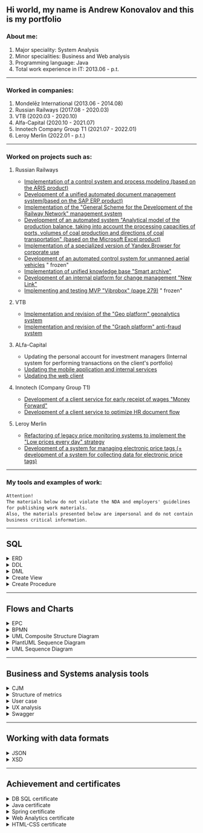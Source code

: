 ## Hi world, my name is Andrew Konovalov and this is my portfolio

### About me:

1. Major speciality: System Analysis
2. Minor specialities: Business and Web analysis
3. Programming language: Java
4. Total work experience in IT: 2013.06 - p.t.

_______________

### Worked in companies:

1. Mondelēz International (2013.06 - 2014.08)
2. Russian Railways (2017.08 - 2020.03)
3. VTB (2020.03 - 2020.10)
4. Alfa-Capital (2020.10 - 2021.07)
5. Innotech Company Group T1 (2021.07 - 2022.01)
6. Leroy Merlin (2022.01 - p.t.)

_______________

### Worked on projects such as:

1. Russian Railways
   * [Implementation of a control system and process modeling (based on the ARIS product)](https://cssrzd.ru/news/asu-bm.html)
   * [Development of a unified automated document management system(based on the SAP ERP product)](https://tekora.ru/proekty/easd-rzhd/)
   * [Implementation of the "General Scheme for the Development of the Railway Network" management system](http://iert.com.ru/general_sxem.html)
   * [Development of an automated system "Analytical model of the production balance, taking into account the processing capacities of ports, volumes of coal production and directions of coal transportation" (based on the Microsoft Excel product)](https://vgudok.com/lenta/pryamoy-ugol-rzhd-holding-zapuskaet-sistemu-raschyota-perevozok-uglya-kotoraya-pomozhet-no-ne)
   * [Implementation of a specialized version of Yandex.Browser for corporate use](https://www.tadviser.ru/index.php/%D0%9F%D1%80%D0%BE%D0%B5%D0%BA%D1%82:%D0%A0%D0%BE%D1%81%D1%81%D0%B8%D0%B9%D1%81%D0%BA%D0%B8%D0%B5_%D0%B6%D0%B5%D0%BB%D0%B5%D0%B7%D0%BD%D1%8B%D0%B5_%D0%B4%D0%BE%D1%80%D0%BE%D0%B3%D0%B8_(%D0%A0%D0%96%D0%94)_(%D0%AF%D0%BD%D0%B4%D0%B5%D0%BA%D1%81.%D0%91%D1%80%D0%B0%D1%83%D0%B7%D0%B5%D1%80))
   * [Development of an automated control system for unmanned aerial vehicles](https://www.cnews.ru/news/top/2020-05-29_rzhd_zastoporili_start_sozdaniya) "
     frozen"
   * [Implementation of unified knowledge base "Smart archive"](https://archive.systems/baza-znaniy-rzd)
   * [Development of an internal platform for change management "New Link"](https://team.rzd.ru/students/projects/3)
   * [Implementing and testing MVP "Vibrobox" (page 279)](http://inno-sbornik.extech.ru/docs/sbornik/sborn_2015_3.pdf) "
     frozen"

2. VTB
   * [Implementation and revision of the "Geo platform" geonalytics system](https://www.vtb.ru/o-banke/press-centr/novosti-i-press-relizy/2020/08/2020-08-11-sovmestnoe-predpriyatie-vtb-i-rostelekoma-vnedryaet-pervuyu-v-rossii-universalnuyu-platfo/)
   * [Implementation and revision of the "Graph platform" anti-fraud system](https://habr.com/ru/company/vtb/blog/524454/)

3. ALfa-Capital
   * Updating the personal account for investment managers (Internal system for performing transactions on the client's
     portfolio)
   * [Updating the mobile application and internal services](https://www.cnews.ru/news/line/2021-09-21_uk_alfakapital_rasshirila)
   * [Updating the web client](https://my.alfacapital.ru/)

4. Innotech (Company Group T1)
   * [Development of a client service for early receipt of wages "Money Forward"](https://www.vtb.ru/o-banke/press-centr/novosti-i-press-relizy/2021/07/2021-07-22-klienty-vtb-smogut-poluchat-zarplatu-v-lyuboy-den/)
   * [Development of a client service to optimize HR document flow](https://www.cnews.ru/news/line/2021-08-12_vtb_otsifruet_kadrovyj_dokumentooborot)

5. Leroy Merlin
   * [Refactoring of legacy price monitoring systems to implement the "Low prices every day" strategy](https://leroymerlin.ru/company/nizkiye-ceny-kazhdiy-den/?utm_referrer=https%3A%2F%2Fwww.google.com%2F)
   * [Development of a system for managing electronic price tags (+ development of a system for collecting data for electronic price tags)](https://tech.leroymerlin.ru/)

_______________

### My tools and examples of work:

```
Attention! 
The materials below do not violate the NDA and employers' guidelines for publishing work materials.
Also, the materials presented below are impersonal and do not contain business critical information.
```

_______________

## SQL

<details><summary>ERD</summary>

![page](schemes/erd_example.jpg)

</details>

<details><summary>DDL</summary>

```sql
drop table if exists categories;
create table categories
(
   id    bigserial primary key,
   title varchar(256)
);

drop table if exists products;
create table products
(
   id          bigserial primary key,
   title       varchar(256),
   price       int,
   category_id bigint REFERENCES categories (id)
);

drop table if exists users;
create table users
(
   id         bigserial primary key,
   first_name varchar(80) not null,
   last_name  varchar(80) not null,
   username   varchar(30) not null,
   password   varchar(80) not null,
   email      varchar(50) unique,
   created_at timestamp default current_timestamp,
   updated_at timestamp default current_timestamp
);

drop table if exists roles;
create table roles
(
   id         bigserial primary key,
   name       varchar(50) not null,
   created_at timestamp default current_timestamp,
   updated_at timestamp default current_timestamp
);

drop table if exists users_roles;
create table users_roles
(
   user_id bigint not null references users (id),
   role_id bigint not null references roles (id),
   primary key (user_id, role_id)
);

drop table if exists orders;
create table orders
(
   id      bigserial primary key,
   user_id bigint references users (id),
   address varchar(255),
   phone   varchar(255),
   price   integer

);

drop table if exists order_items;
create table order_items
(
   id                bigserial primary key,
   order_id          bigint references orders (id),
   product_id        bigint references products (id),
   quantity          integer,
   price_per_product integer,
   price             integer

);

```

</details>

<details><summary>DML</summary>

```sql
insert into products (title, price, category_id)
values ('Bread', 25, 1),
       ('Milk', 80, 1),
       ('Meat', 100, 1),
       ('Juice', 30, 1),
       ('Egg', 50, 1),
       ('Pasta', 40, 1),
       ('Banana', 30, 1),
       ('Cheese', 230, 1),
       ('Rice', 100, 1),
       ('Yoghurt', 60, 1),
       ('Fish', 300, 1),
       ('Nuts', 10, 1),
       ('Chips', 40, 1),
       ('Biscuits', 500, 1),
       ('Ice cream', 55, 1),
       ('Rolls', 335, 1),
       ('Cordial', 255, 1),
       ('Mineral Water', 155, 1),
       ('Pancake', 100, 1),
       ('Butter', 20, 1);


select dp.dept_name, ROUND(AVG(sa.salary), 2) as avg_salary
from salaries as sa,
     dept_emp as de,
     departments as dp
where de.emp_no = sa.emp_no
  and sa.to_date = '9999-01-01'
  and de.dept_no = dp.dept_no
group by de.dept_no, dp.dept_name
order by de.dept_no asc;


select CONCAT(emp.first_name, ', ', emp.last_name) as full_name, MAX(sa.salary) as max_salary
from employees as emp,
     salaries as sa
where emp.emp_no = sa.emp_no
group by full_name
order by max_salary ASC;

select ct.city_id, ct.title_ru, ct.area_ru, rg.region_id, rg.title_ru, cr.country_id, cr.title_ru
from _cities as ct
        left join _countries as cr on cr.country_id = ct.country_id
        left join _regions as rg on rg.country_id = ct.country_id
where ct.title_ru like "Москва"
  and cr.title_ru like "Росс%"
  and rg.title_ru like "Калинин%";
```

</details>


<details><summary>Create View</summary>

```sql 

select @@sql_mode; set @@sql_mode='';
/* формируем скрипт для создание представления view и тестируем */
select 
ee.emp_no,
ee.birth_date,
concat(ee.first_name,' ',ee.last_name) as full_name,
min('women') as gender, ## костыль, чтобы не вкл в группировку это поле
ee.hire_date,
min(if(d.to_date='9999-01-01',d.dept_no,'NO WORK')) tek_dept_no, ## текущий отдел тоже чтобы не включать в группировку
GROUP_CONCAT(DISTINCT t.title  ORDER BY t.emp_no ASC SEPARATOR ', ') title, ## все занимаемые долж-и
GROUP_CONCAT(DISTINCT d.dept_no  ORDER BY d.emp_no ASC SEPARATOR ', ') dept_no ## все отделы в которых работала
from
employees as ee
inner join titles t using(emp_no)
inner join dept_emp d using(emp_no) ## отделы
where ee.gender='F' 
group by ee.emp_no,
ee.birth_date,
full_name,
ee.hire_date;

select * from women_title_dept;

/* создание view */
create or replace view women_title_dept as 
select 
ee.emp_no,
ee.birth_date,
concat(ee.first_name,' ',ee.last_name) full_name,
'women' gender,
ee.hire_date,
min(if(d.to_date='9999-01-01',d.dept_no,'NO WORK')) tek_dept_no,
GROUP_CONCAT(DISTINCT t.title  ORDER BY t.emp_no ASC SEPARATOR ', ') title,
GROUP_CONCAT(DISTINCT d.dept_no  ORDER BY d.emp_no ASC SEPARATOR ', ') dept_no
from
employees ee
inner join titles t using(emp_no)
inner join dept_emp d using(emp_no)
where ee.gender='F'
group by ee.emp_no,
ee.birth_date,
full_name,
hire_date
;

/* тестирование */ 
select GROUP_CONCAT(DISTINCT d.dept_no  ORDER BY d.emp_no ASC SEPARATOR ', ') from dept_emp as d
where d.emp_no = 10010;

```
</details>


<details><summary>Create Procedure</summary>

```sql
drop procedure if exists perevod ;
delimiter //
create procedure perevod(in empl_id int, in dept_new char(4),in hire_date_p date)
begin
declare exit handler for sqlexception
begin
rollback;
select 'что то пошло не так';
end;
start transaction;
if( hire_date_p is null ) then set hire_date_p=curdate();
end if;
UPDATE dept_emp SET to_date = hire_date_p WHERE (emp_no = empl_id) and (to_date = '9999-01-01');
insert dept_emp set emp_no=empl_id, dept_no=dept_new,from_date =hire_date_p,to_date='9999-01-01';
commit;
end//
delimiter ;

call perevod(10001,'d010',null);
```

</details>

_______________

## Flows and Charts

<details><summary>EPC</summary>

![page](/schemes/epc_example-1.png)

</details>

<details><summary>BPMN</summary>

![page](/schemes/bpmn_example.png)

</details>

<details><summary>UML Composite Structure Diagram</summary>

![page](/schemes/javauml.png)

</details>

<details><summary>PlantUML Sequence Diagram</summary>

![page](/schemes/plant_UML_sequence.svg)

</details>

<details><summary>UML Sequence Diagram</summary>

![page](/schemes/sequence_example.png)

</details>

_______________


## Business and Systems analysis tools

<details><summary>CJM</summary>

![page](/images/pad_cjm.jpg)

</details>

<details><summary>Structure of metrics</summary>

![page](/templates/metrics.png)

</details>

<details><summary>User case</summary>

![page](/templates/cases.png)

</details>

<details><summary>UX analysis</summary>

![page](/templates/ux_audit.pdf)

</details>

<details><summary>Swagger</summary>

```swagger

swagger: '2.0'

info:
  version: 1.0.0
  title: Electronic Shelf Labels Management API
  description: 'Public API for Electronic Shelf Labels to build interaction processes with them.'
  contact:
    name: Konovalov Andrew
    

host: esl  ## TBD: fill with host of the actual working API
basePath: /v1 ## TBD: fill with the version of the first API

tags:
  - name: Label

paths:
  /labels/{labelId}/link:
    post:
      tags:
        - Label
      summary: Create a link between the label & items
      description: Setup the shelf label to display information about the given items. The endpoint can configure both 'one label - one item' & 'one label - multiple items' kinds of relationships.
      operationId: linkProductsToLabel
      consumes:
        - application/json
      produces:
        - application/json
      parameters:
        - in: body
          name: labelLink
          description: Information about the link
          required: true
          schema:
            $ref: '#/definitions/labelLink'
        - name: labelId
          in: path
          description: ID of the shelf label
          required: true
          type: string
      responses:
        '204':
          description: The link has been successfully created. The shelf label will show information about the item soon.
        '402':
          description: License for shelf labels management system has been expired.
          schema:
            $ref: '#/definitions/errorResponse'
        '404':
          description: Label with the given ID doesn't exist.
          schema:
            $ref: '#/definitions/errorResponse'
        '405':
          description: Parameters of the link are invalid.
          schema:
            $ref: '#/definitions/errorResponse'
        '500':
          description: Failed to process required operation.
          schema:
            $ref: '#/definitions/errorResponse'
    delete:
      tags:
        - Label
      summary: Remove link between the label & items
      description: Detach the label from all the items that were previously linked to it. The operation has to be done before attaching new items to the label.
      operationId: removeLabelLink
      consumes:
        - application/json
      produces:
        - application/json
      parameters:
        - name: labelId
          in: path
          description: ID of the shelf label
          required: true
          type: string
      responses:
        '204':
          description: The link has been successfully removed. The shelf label is ready to be linked with other items.
        '402':
          description: License for shelf labels management system has been expired.
          schema:
            $ref: '#/definitions/errorResponse'
        '404':
          description: Label with the given ID doesn't exist.
          schema:
            $ref: '#/definitions/errorResponse'
        '500':
          description: Failed to process required operation.
          schema:
            $ref: '#/definitions/errorResponse'
  /labels:blink:
    post:
      tags:
        - Label
      summary: Blink LED on all labels for a given item
      description: Initiate blinking of labels according to the given pattern & duration.
      operationId: blinkLabelsByItem
      consumes:
        - application/json
      produces:
        - application/json
      parameters:
        - in: body
          name: ledConfig
          description: Parameters that control the blinking
          required: true
          schema:
            $ref: '#/definitions/ledConfig'
        - name: lmCode
          in: query
          description: Internal ID of the item
          required: true
          type: string
        - name: locationId
          in: query
          description: ID of the logcation where labels are
          type: number
          required: true
      responses:
        '202':
          description: Labels have started blinking.
        '402':
          description: License for shelf labels management system has been expired.
          schema:
            $ref: '#/definitions/errorResponse'
        '404':
          description: Label with the given ID doesn't exist.
          schema:
            $ref: '#/definitions/errorResponse'
        '405':
          description: Parameters of the LED configuration are invalid.
          schema:
            $ref: '#/definitions/errorResponse'
        '500':
          description: Failed to process required operation.
          schema:
            $ref: '#/definitions/errorResponse'

definitions:
  labelLink:
    type: object
    title: LabelLink
    properties:
      items:
        type: array
        items:
          type: object
          properties:
            gtinMaster:
              type: string
              description: "GTIN of the item (~ barcode)"
              example: "4044996156514"
      locationId:
        type: number
        description: "Id of the location where the item gets sold (~ shop)"
        example: 44

  errorResponse:
    type: object
    title: ErrorResponse
    properties:
      errors:
        type: array
        items:
          type: object
          properties:
            title:
              type: string
              description: 'Short name of the error'
            details:
              type: string
              description: 'Detailed message describing the error'

  ledConfig:
    type: object
    title: LedConfuguration
    properties:
      color:
        type: string
        description: 'Color of the LED. Supported values are: BLUE, ...' ## TBD: investigate the supported values
        example: BLUE
      duration:
        type: object ## TBD: investigate the available configuration
        description: 'Duration of the blinking'
      pattern:
        type: object
        properties:
          name:
            type: string
            description: 'Name of the preconfigured blinking pattern. Contact the development team to setup one for your use-case.'

```

</details>

_______________


## Working with data formats

<details><summary>JSON</summary>

```json

/*GET .screen-information */

{
   "header": {
      "title": "",
      "description": ""
   },
   "mainBenefit": {
      "benefit": [
         {
            "iconName": "",
            "title": ""
         },
         {
            "iconName": "",

            "title": ""

         },
      ],
      "description": "",
      "containerText": "",
      "disclaimer": ""
   },
   "howIsWork": {
      "list": [
         {
            "orderNumber": ,
            "title": ""
         },
      ],
      "disclaimer": "",
      "containerText": ""
   },
   "agreement": {
      "title": "",
      "docUrl": ""
   }
}

```

</details>

<details><summary>XSD</summary>

```xml

<?xml version="1.0" encoding="utf-8" ?>
<xs:schema
        xmlns:xs="http://www.w3.org/2001/XMLSchema"
        xmlns:tns="http://www.test.com/webapp/springapp/ws/products"
        targetNamespace="http://www.test.com/webapp/springapp/ws/products" elementFormDefault="qualified">

   <xs:element name="getAllProductsRequest">
      <xs:complexType/>
   </xs:element>


   <xs:element name="getAllProductsResponse">
      <xs:complexType>
         <xs:sequence>
            <xs:element name="products" maxOccurs="unbounded" type="tns:product"/>
         </xs:sequence>
      </xs:complexType>
   </xs:element>

   <xs:complexType name="product">
      <xs:sequence>
         <xs:element name="id" type="xs:long"/>
         <xs:element name="title" type="xs:string"/>
         <xs:element name="price" type="xs:int"/>
         <xs:element name="categoryTitle" type="xs:string"/>
      </xs:sequence>
   </xs:complexType>
</xs:schema>

```

</details>


_______________

## Achievement and certificates

<details><summary>DB SQL certificate</summary>

![page](/certificates/db.en.pdf)

</details>

<details><summary>Java certificate</summary>

![page](/certificates/java.en.pdf)

</details>

<details><summary>Spring certificate</summary>

![page](/certificates/spring.en.pdf)

</details>

<details><summary>Web Analytics certificate</summary>

![page](/certificates/WA.en.pdf)

</details>


<details><summary>HTML-CSS certificate</summary>

![page](/certificates/html_css.en.pdf)

</details>